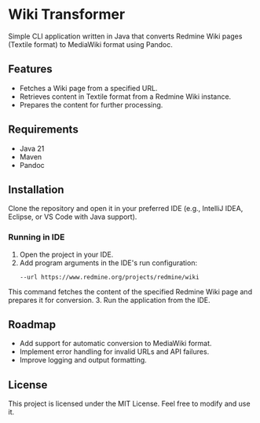 # Wiki Transformer
Simple CLI application written in Java that converts Redmine Wiki pages (Textile format) to MediaWiki format using Pandoc.

## Features
- Fetches a Wiki page from a specified URL.
- Retrieves content in Textile format from a Redmine Wiki instance.
- Prepares the content for further processing.

## Requirements
- Java 21
- Maven
- Pandoc

## Installation
Clone the repository and open it in your preferred IDE (e.g., IntelliJ IDEA, Eclipse, or VS Code with Java support). 

### Running in IDE
1. Open the project in your IDE.
2. Add program arguments in the IDE's run configuration:
   ```
   --url https://www.redmine.org/projects/redmine/wiki
   ```
  This command fetches the content of the specified Redmine Wiki page and prepares it for conversion.
3. Run the application from the IDE.


## Roadmap
- Add support for automatic conversion to MediaWiki format.
- Implement error handling for invalid URLs and API failures.
- Improve logging and output formatting.

## License
This project is licensed under the MIT License. Feel free to modify and use it.

